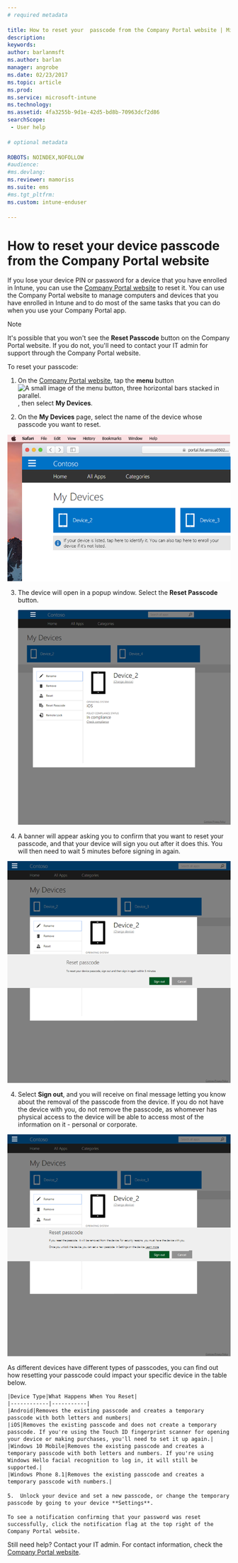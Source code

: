 ```yaml
---
# required metadata

title: How to reset your  passcode from the Company Portal website | Microsoft Docs
description:
keywords:
author: barlanmsft
ms.author: barlan
manager: angrobe
ms.date: 02/23/2017
ms.topic: article
ms.prod:
ms.service: microsoft-intune
ms.technology:
ms.assetid: 4fa3255b-9d1e-42d5-bd8b-70963dcf2d86
searchScope:
 - User help

# optional metadata

ROBOTS: NOINDEX,NOFOLLOW
#audience:
#ms.devlang:
ms.reviewer: mamoriss
ms.suite: ems
#ms.tgt_pltfrm:
ms.custom: intune-enduser

---
```


# How to reset your device passcode from the Company Portal website

If you lose your device PIN or password for a device that you have enrolled in Intune, you can use the [Company Portal website](http://portal.manage.microsoft.com) to reset it. You can use the Company Portal website to manage computers and devices that you have enrolled in Intune and to do most of the same tasks that you can do when you use your Company Portal app.

> [!NOTE]
> It's possible that you won't see the **Reset Passcode** button on the Company Portal website. If you do not, you'll need to contact your IT admin for support through the Company Portal website.

To reset your passcode:

1.	On the [Company Portal website](http://portal.manage.microsoft.com), tap the __menu__ button ![A small image of the menu button, three horizontal bars stacked in parallel.](/Intune/whats-new/media/CP_hamburger_menu.png), then select __My Devices__.

2. On the __My Devices__ page, select the name of the device whose passcode you want to reset.

  ![A screenshot of the My Device page, with a couple of unidentified devices above the banner prompt to enroll unlisted devices or identify unidentified ones.](./media/macOS_enroll_002_tap_here_banner.png)

3.	The device will open in a popup window. Select the **Reset Passcode** button.

	![All options for a selected device on the Company Portal website, including Rename, Remove, Reset Device, Reset Passcode, and Remote Lock. ](./media/iwp-screen-with-all-options.png)

4.  A banner will appear asking you to confirm that you want to reset your passcode, and that your device will sign you out after it does this. You will then need to wait 5 minutes before signing in again.

  ![The reset passcode banner with its warning about resetting device passcode and how the user will be logged out. The buttons for user input are Sign Out and Cancel.](./media/iwp-reset-passcode-popup.png)

4.  Select **Sign out**, and you will receive on final message letting you know about the removal of the passcode from the device. If you do not have the device with you, do not remove the passcode, as whomever has physical access to the device will be able to access most of the information on it - personal or corporate.

  ![The second reset passcode banner with its warning about resetting device passcode and how the passcode will be removed from the device. It also advises how to set a new passcode by going to device settings to do so.](./media/iwp-reset-passcode-2nd-popup.png)


As different devices have different types of passcodes, you can find out how resetting your passcode could impact your specific device in the table below. 

    |Device Type|What Happens When You Reset|
    |------------|-----------|
    |Android|Removes the existing passcode and creates a temporary passcode with both letters and numbers|
    |iOS|Removes the existing passcode and does not create a temporary passcode. If you're using the Touch ID fingerprint scanner for opening your device or making purchases, you'll need to set it up again.|
    |Windows 10 Mobile|Removes the existing passcode and creates a temporary passcode with both letters and numbers. If you're using Windows Hello facial recognition to log in, it will still be supported.|
    |Windows Phone 8.1|Removes the existing passcode and creates a temporary passcode with numbers.|

    5.  Unlock your device and set a new passcode, or change the temporary passcode by going to your device **Settings**.

    To see a notification confirming that your password was reset successfully, click the notification flag at the top right of the Company Portal website.

Still need help? Contact your IT admin. For contact information, check the [Company Portal website](http://portal.manage.microsoft.com).
